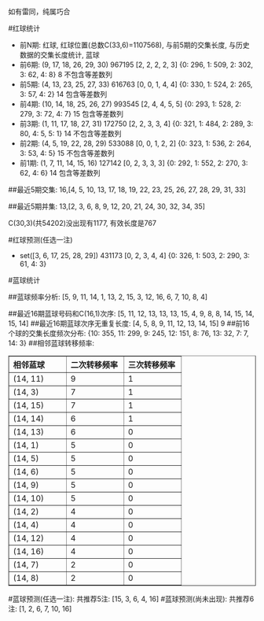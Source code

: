 <!-- 
.. title: 双色球2011051期(2011-05-05)数据分析报告
.. slug: slott-2011051-2011-05-05-report
.. date: 2011-05-06 08:00:00 UTC+08:00
.. tags: Lottery
.. link: 
.. description: 
.. type: text
-->

如有雷同，纯属巧合

<!-- TEASER_END-->

#红球统计

- 前N期: 红球, 红球位置(总数C(33,6)=1107568), 与前5期的交集长度, 与历史数据的交集长度统计, 蓝球
- 前6期: (9, 17, 18, 26, 29, 30) 967195 [2, 2, 2, 2, 3] {0: 296, 1: 509, 2: 302, 3: 62, 4: 8} 8 不包含等差数列
- 前5期: (4, 13, 23, 25, 27, 33) 616763 [0, 0, 1, 4, 4] {0: 330, 1: 524, 2: 265, 3: 57, 4: 2} 14 包含等差数列
- 前4期: (10, 14, 18, 25, 26, 27) 993545 [2, 4, 4, 5, 5] {0: 293, 1: 528, 2: 279, 3: 72, 4: 7} 15 包含等差数列
- 前3期: (1, 11, 17, 18, 27, 31) 172750 [2, 2, 3, 3, 4] {0: 321, 1: 484, 2: 289, 3: 80, 4: 5, 5: 1} 14 不包含等差数列
- 前2期: (4, 5, 19, 22, 28, 29) 533088 [0, 0, 1, 2, 2] {0: 323, 1: 536, 2: 264, 3: 53, 4: 5} 15 不包含等差数列
- 前1期: (1, 7, 11, 14, 15, 16) 127142 [0, 2, 3, 3, 3] {0: 292, 1: 552, 2: 270, 3: 62, 4: 6} 14 包含等差数列

##最近5期交集:
16,[4, 5, 10, 13, 17, 18, 19, 22, 23, 25, 26, 27, 28, 29, 31, 33]

##最近5期并集:
13,[2, 3, 6, 8, 9, 12, 20, 21, 24, 30, 32, 34, 35]

C(30,3)(共54202)没出现有1177, 
有效长度是767

#红球预测(任选一注)

- set([3, 6, 17, 25, 28, 29]) 431173 [0, 2, 3, 4, 4] {0: 326, 1: 503, 2: 290, 3: 61, 4: 3}

#蓝球统计

##蓝球频率分析:
[5, 9, 11, 14, 1, 13, 2, 15, 3, 12, 16, 6, 7, 10, 8, 4]

##最近16期蓝球号码和C(16,1)次序:
[5, 11, 12, 13, 13, 13, 15, 4, 9, 8, 8, 14, 15, 14, 15, 14]
##最近16期蓝球次序无重复长度:
[4, 5, 8, 9, 11, 12, 13, 14, 15] 9
##前16个球的交集长度频次分布:
{10: 355, 11: 299, 9: 245, 12: 151, 8: 76, 13: 32, 7: 7, 14: 3}
##相邻蓝球转移频率:
<table border="1" class="table table-striped dataframe">
  <thead>
    <tr style="text-align: left;">
      <th style="min-width: 100px;">相邻蓝球</th>
      <th style="min-width: 100px;">二次转移频率</th>
      <th style="min-width: 100px;">三次转移频率</th>
    </tr>
  </thead>
  <tbody>
    <tr>
      <td> (14, 11)</td>
      <td> 9</td>
      <td> 1</td>
    </tr>
    <tr>
      <td>  (14, 3)</td>
      <td> 7</td>
      <td> 1</td>
    </tr>
    <tr>
      <td> (14, 15)</td>
      <td> 7</td>
      <td> 1</td>
    </tr>
    <tr>
      <td> (14, 14)</td>
      <td> 6</td>
      <td> 1</td>
    </tr>
    <tr>
      <td> (14, 13)</td>
      <td> 6</td>
      <td> 0</td>
    </tr>
    <tr>
      <td>  (14, 1)</td>
      <td> 5</td>
      <td> 0</td>
    </tr>
    <tr>
      <td>  (14, 5)</td>
      <td> 5</td>
      <td> 0</td>
    </tr>
    <tr>
      <td>  (14, 6)</td>
      <td> 5</td>
      <td> 0</td>
    </tr>
    <tr>
      <td>  (14, 9)</td>
      <td> 5</td>
      <td> 0</td>
    </tr>
    <tr>
      <td> (14, 10)</td>
      <td> 5</td>
      <td> 0</td>
    </tr>
    <tr>
      <td>  (14, 2)</td>
      <td> 4</td>
      <td> 0</td>
    </tr>
    <tr>
      <td>  (14, 4)</td>
      <td> 4</td>
      <td> 0</td>
    </tr>
    <tr>
      <td> (14, 12)</td>
      <td> 4</td>
      <td> 0</td>
    </tr>
    <tr>
      <td> (14, 16)</td>
      <td> 4</td>
      <td> 0</td>
    </tr>
    <tr>
      <td>  (14, 7)</td>
      <td> 2</td>
      <td> 0</td>
    </tr>
    <tr>
      <td>  (14, 8)</td>
      <td> 2</td>
      <td> 0</td>
    </tr>
  </tbody>
</table>
#蓝球预测(任选一注):
共推荐5注: [15, 3, 6, 4, 16]
#蓝球预测(尚未出现):
共推荐6注: [1, 2, 6, 7, 10, 16]

